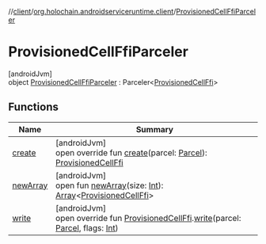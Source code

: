 //[client](../../../index.md)/[org.holochain.androidserviceruntime.client](../index.md)/[ProvisionedCellFfiParceler](index.md)

# ProvisionedCellFfiParceler

[androidJvm]\
object [ProvisionedCellFfiParceler](index.md) : Parceler&lt;[ProvisionedCellFfi](../-provisioned-cell-ffi/index.md)&gt;

## Functions

| Name | Summary |
|---|---|
| [create](create.md) | [androidJvm]<br>open override fun [create](create.md)(parcel: [Parcel](https://developer.android.com/reference/kotlin/android/os/Parcel.html)): [ProvisionedCellFfi](../-provisioned-cell-ffi/index.md) |
| [newArray](../-app-binder-unauthorized-exception-parceler/index.md#-1206408188%2FFunctions%2F275946699) | [androidJvm]<br>open fun [newArray](../-app-binder-unauthorized-exception-parceler/index.md#-1206408188%2FFunctions%2F275946699)(size: [Int](https://kotlinlang.org/api/core/kotlin-stdlib/kotlin/-int/index.html)): [Array](https://kotlinlang.org/api/core/kotlin-stdlib/kotlin/-array/index.html)&lt;[ProvisionedCellFfi](../-provisioned-cell-ffi/index.md)&gt; |
| [write](write.md) | [androidJvm]<br>open override fun [ProvisionedCellFfi](../-provisioned-cell-ffi/index.md).[write](write.md)(parcel: [Parcel](https://developer.android.com/reference/kotlin/android/os/Parcel.html), flags: [Int](https://kotlinlang.org/api/core/kotlin-stdlib/kotlin/-int/index.html)) |